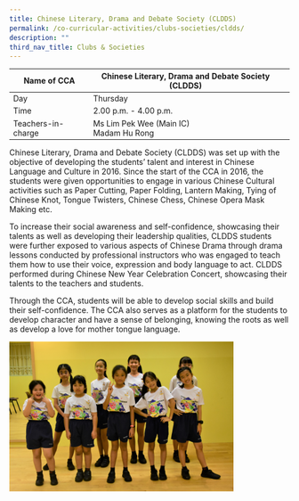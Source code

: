 ```yaml
---
title: Chinese Literary, Drama and Debate Society (CLDDS)
permalink: /co-curricular-activities/clubs-societies/cldds/
description: ""
third_nav_title: Clubs & Societies
---
```

|Name of CCA|Chinese Literary, Drama and Debate Society (CLDDS)|  |
| -------- | ------- | --------------- |
|Day | Thursday | 
| Time |2.00 p.m. - 4.00 p.m. 
|Teachers-in-charge |Ms Lim Pek Wee (Main IC)<br>Madam Hu Rong


<p style="box-sizing: inherit; font-size: 1em;">
Chinese Literary, Drama and Debate Society (CLDDS) was set up with the objective of developing the students’ talent and interest in Chinese Language and Culture in 2016. Since the start of the CCA in 2016, the students were given opportunities to engage in various Chinese Cultural activities such as Paper Cutting, Paper Folding, Lantern Making, Tying of Chinese Knot, Tongue Twisters, Chinese Chess, Chinese Opera Mask Making etc. </p><p style="box-sizing: inherit; font-size: 1em;"></p><p style="box-sizing: inherit; font-size: 1em;">To increase their social awareness and self-confidence, showcasing their talents as well as developing their leadership qualities, CLDDS students were further exposed to various aspects of Chinese Drama through drama lessons conducted by professional instructors who was engaged to teach them how to use their voice, expression and body language to act. CLDDS performed during Chinese New Year Celebration Concert, showcasing their talents to the teachers and students.</p><p style="box-sizing: inherit; font-size: 1em;">Through the CCA, students will be able to develop social skills and build their self-confidence. The CCA also serves as a platform for the students to develop character and have a sense of belonging, knowing the roots as well as develop a love for mother tongue language.</p>

<img src="/images/CoCurricularActivities/CLDDS/CLDDS.jpg" style="width:80%">